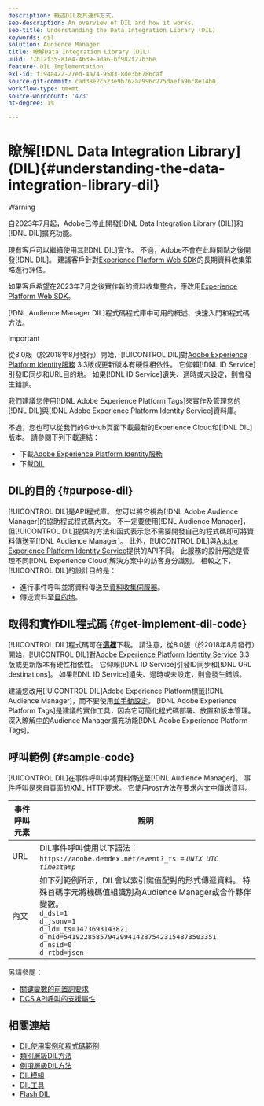 ```yaml
---
description: 概述DIL及其運作方式。
seo-description: An overview of DIL and how it works.
seo-title: Understanding the Data Integration Library (DIL)
keywords: dil
solution: Audience Manager
title: 瞭解Data Integration Library (DIL)
uuid: 77b12f35-81e4-4639-ada6-bf982f27b36e
feature: DIL Implementation
exl-id: f194a422-27ed-4a74-9583-8de3b6786caf
source-git-commit: cad38e2c523e9b762aa996c275daefa96c8e14b0
workflow-type: tm+mt
source-wordcount: '473'
ht-degree: 1%

---
```


# 瞭解[!DNL Data Integration Library] (DIL){#understanding-the-data-integration-library-dil}

>[!WARNING]
>
>自2023年7月起，Adobe已停止開發[!DNL Data Integration Library (DIL)]和[!DNL DIL]擴充功能。
>
>現有客戶可以繼續使用其[!DNL DIL]實作。 不過，Adobe不會在此時間點之後開發[!DNL DIL]。 建議客戶針對[Experience Platform Web SDK](https://experienceleague.adobe.com/docs/experience-platform/edge/home.html?lang=zh-Hant)的長期資料收集策略進行評估。
>
>如果客戶希望在2023年7月之後實作新的資料收集整合，應改用[Experience Platform Web SDK](https://experienceleague.adobe.com/docs/experience-platform/edge/home.html?lang=zh-Hant)。

[!DNL Audience Manager DIL]程式碼程式庫中可用的概述、快速入門和程式碼方法。

>[!IMPORTANT]
>
>從8.0版（於2018年8月發行）開始，[!UICONTROL DIL]對[Adobe Experience Platform Identity服務](https://experienceleague.adobe.com/docs/id-service/using/home.html?lang=zh-Hant) 3.3版或更新版本有硬性相依性。 它仰賴[!DNL ID Service]引發ID同步和URL目的地。 如果[!DNL ID Service]遺失、過時或未設定，則會發生錯誤。
>
>我們建議您使用[!DNL Adobe Experience Platform Tags]來實作及管理您的[!DNL DIL]與[!DNL Adobe Experience Platform Identity Service]資料庫。

不過，您也可以從我們的GitHub頁面下載最新的Experience Cloud和[!DNL DIL]版本。 請參閱下列下載連結：

* 下載[Adobe Experience Platform Identity服務](https://github.com/Adobe-Marketing-Cloud/id-service/releases)
* 下載[DIL](https://github.com/Adobe-Marketing-Cloud/dil/releases)

## DIL的目的 {#purpose-dil}

[!UICONTROL DIL]是API程式庫。 您可以將它視為[!DNL Adobe Audience Manager]的協助程式程式碼內文。 不一定要使用[!DNL Audience Manager]，但[!UICONTROL DIL]提供的方法和函式表示您不需要開發自己的程式碼即可將資料傳送至[!DNL Audience Manager]。 此外，[!UICONTROL DIL]與[Adobe Experience Platform Identity Service](https://experienceleague.adobe.com/docs/id-service/using/home.html?lang=zh-Hant)提供的API不同。 此服務的設計用途是管理不同[!DNL Experience Cloud]解決方案中的訪客身分識別。 相較之下，[!UICONTROL DIL]的設計目的是：

* 進行事件呼叫並將資料傳送至[資料收集伺服器](../reference/system-components/components-data-collection.md)。
* 傳送資料至[目的地](../features/destinations/destinations.md)。

## 取得和實作DIL程式碼 {#get-implement-dil-code}

[!UICONTROL DIL]程式碼可在&#x200B;**[這裡](https://github.com/Adobe-Marketing-Cloud/dil/releases)**&#x200B;下載。 請注意，從8.0版（於2018年8月發行）開始，[!UICONTROL DIL]對[Adobe Experience Platform Identity Service](https://experienceleague.adobe.com/docs/id-service/using/home.html?lang=zh-Hant) 3.3版或更新版本有硬性相依性。 它仰賴[!DNL ID Service]引發ID同步和[!DNL URL destinations]。 如果[!DNL ID Service]遺失、過時或未設定，則會發生錯誤。

建議您改用[!UICONTROL DIL]Adobe Experience Platform標籤[!DNL Audience Manager]，而不要使用[並手動設定](https://experienceleague.adobe.com/docs/experience-platform/tags/home.html?lang=zh-Hant)。 [!DNL Adobe Experience Platform Tags]是建議的實作工具，因為它可簡化程式碼部署、放置和版本管理。 深入瞭解[中的](https://experienceleague.adobe.com/docs/experience-platform/tags/extensions/adobe/audience-manager/overview.html?lang=zh-Hant)Audience Manager擴充功能[!DNL Adobe Experience Platform Tags]。

## 呼叫範例 {#sample-code}

[!UICONTROL DIL]在事件呼叫中將資料傳送至[!DNL Audience Manager]。 事件呼叫是來自頁面的XML HTTP要求。 它使用`POST`方法在要求內文中傳送資料。

| 事件呼叫元素 | 說明 |
|--- |--- |
| URL | DIL事件呼叫使用以下語法： `https://adobe.demdex.net/event?_ts =` *`UNIX UTC timestamp`* |
| 內文 | 如下列範例所示，DIL會以索引鍵值配對的形式傳遞資料。 特殊首碼字元將機碼值組識別為Audience Manager或合作夥伴變數。<br>`d_dst=1`<br>`d_jsonv=1`<br>`d_ld=_ts=1473693143821`<br>`d_mid=54192285857942994142875423154873503351`<br>`d_nsid=0`<br>`d_rtbd=json`<br> |

另請參閱：
* [關鍵變數的前置詞要求](../features/traits/trait-variable-prefixes.md)
* [DCS API呼叫的支援屬性](../api/dcs-intro/dcs-api-reference/dcs-keys.md)

## 相關連結

* [DIL使用案例和程式碼範例](/help/using/dil/dil-use-cases.md)
* [類別層級DIL方法](/help/using/dil/dil-class-overview/dil-start.md)
* [例項層級DIL方法](/help/using/dil/dil-instance-methods.md)
* [DIL模組](/help/using/dil/dil-modules.md)
* [DIL工具](/help/using/dil/dil-tools.md)
* [Flash DIL](/help/using/dil/dil-flash.md)
